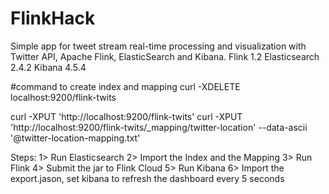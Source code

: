# FlinkHack
Simple app for tweet stream real-time processing and visualization with Twitter API, Apache Flink, ElasticSearch and Kibana.
Flink 1.2
Elasticsearch 2.4.2
Kibana 4.5.4

#command to create index and mapping
curl -XDELETE localhost:9200/flink-twits

curl -XPUT 'http://localhost:9200/flink-twits'
curl -XPUT 'http://localhost:9200/flink-twits/_mapping/twitter-location' --data-ascii '@twitter-location-mapping.txt'

Steps:
1> Run Elasticsearch
2> Import the Index and the Mapping
3> Run Flink
4> Submit the jar to Flink Cloud
5> Run Kibana
6> Import the export.jason, set kibana to refresh the dashboard every 5 seconds